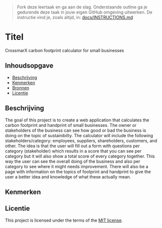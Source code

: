 > _Fork_ deze leertaak en ga aan de slag. Onderstaande outline ga je gedurende deze taak in jouw eigen GitHub omgeving uitwerken. De instructie vind je, zoals altijd, in: [docs/INSTRUCTIONS.md](docs/INSTRUCTIONS.md)

# Titel
CrossmarX carbon footprint calculator for small businesses

## Inhoudsopgave

  * [Beschrijving](#beschrijving)
  * [Kenmerken](#kenmerken)
  * [Bronnen](#bronnen)
  * [Licentie](#licentie)

## Beschrijving
<!-- In de Beschrijving staat hoe je project er uit ziet, hoe het werkt en wat je er mee kan. -->
The goal of this project is to create a web application that calculates the carbon footprint and handprint of small businesses. The owner or stakeholders of the business can see how good or bad the business is doing on the topic of sustainibilty. The calculator will include the following stakeholders/category: employees, suppliers, shareholders, customers, and other. The idea is that the user will fill out a form with questions per category (stakeholder) which results in a score that you can see per category but it will also show a total score of every category together. This way the user can see the overall doing of the business and also per category to see where it might needs improvement. There will also be a page with information on the topics of footprint and handprint to give the user a better idea and knowledge of what these actually mean.
<!-- Voeg een mooie poster visual toe 📸 --
![visual](docs/Sketch.jpeg)

<!-- Voeg een link toe naar Github Pages 🌐-->

## Kenmerken
<!-- Bij Kenmerken staat welke technieken zijn gebruikt en hoe. Wat is de HTML structuur? Wat zijn de belangrijkste dingen in CSS? Wat is er met Javascript gedaan en hoe? Misschien heb je een framework of library gebruikt? -->



## Licentie

This project is licensed under the terms of the [MIT license](./LICENSE).

